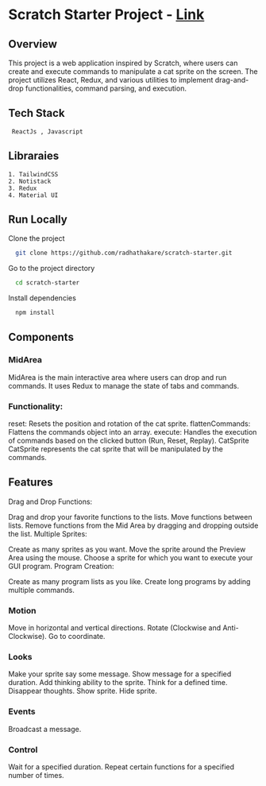 # Scratch Starter Project - [Link](https://master--radhathakare-scratch-starter.netlify.app/)

## Overview

This project is a web application inspired by Scratch, where users can create and execute commands to manipulate a cat sprite on the screen. The project utilizes React, Redux, and various utilities to implement drag-and-drop functionalities, command parsing, and execution.

## Tech Stack
     ReactJs , Javascript
     
## Libraraies
    1. TailwindCSS
    2. Notistack
    3. Redux
    4. Material UI

## Run Locally

Clone the project

```bash
  git clone https://github.com/radhathakare/scratch-starter.git
```

Go to the project directory

```bash
  cd scratch-starter
```

Install dependencies

```bash
  npm install
```

## Components

### MidArea
MidArea is the main interactive area where users can drop and run commands. It uses Redux to manage the state of tabs and commands.

### Functionality:

reset: Resets the position and rotation of the cat sprite.
flattenCommands: Flattens the commands object into an array.
execute: Handles the execution of commands based on the clicked button (Run, Reset, Replay).
CatSprite
CatSprite represents the cat sprite that will be manipulated by the commands.

## Features
Drag and Drop Functions:

Drag and drop your favorite functions to the lists.
Move functions between lists.
Remove functions from the Mid Area by dragging and dropping outside the list.
Multiple Sprites:

Create as many sprites as you want.
Move the sprite around the Preview Area using the mouse.
Choose a sprite for which you want to execute your GUI program.
Program Creation:

Create as many program lists as you like.
Create long programs by adding multiple commands.

### Motion
Move in horizontal and vertical directions.
Rotate (Clockwise and Anti-Clockwise).
Go to coordinate.

### Looks
Make your sprite say some message.
Show message for a specified duration.
Add thinking ability to the sprite.
Think for a defined time.
Disappear thoughts.
Show sprite.
Hide sprite.

### Events
Broadcast a message.

### Control
Wait for a specified duration.
Repeat certain functions for a specified number of times.










